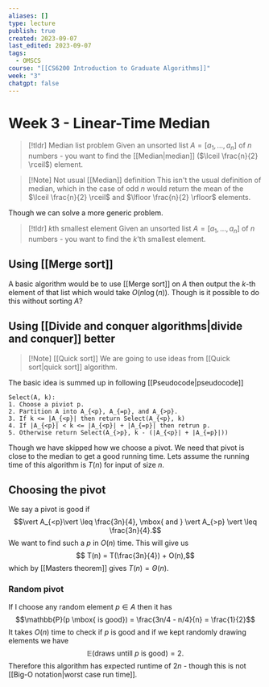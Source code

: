 ```yaml
---
aliases: []
type: lecture
publish: true
created: 2023-09-07
last_edited: 2023-09-07
tags:
  - OMSCS
course: "[[CS6200 Introduction to Graduate Algorithms]]"
week: "3"
chatgpt: false
---
```

# Week 3 - Linear-Time Median

> [!tldr] Median list problem
> Given an unsorted list $A = [a_1, \ldots, a_n]$ of $n$ numbers - you want to find the [[Median|median]] ($\lceil \frac{n}{2} \rceil$) element.

> [!Note] Not usual [[Median]] definition
> This isn't the usual definition of median, which in the case of odd $n$ would return the mean of the $\lceil \frac{n}{2} \rceil$ and $\lfloor \frac{n}{2} \rfloor$ elements.

Though we can solve a more generic problem.

> [!tldr] $k$th smallest element
> Given an unsorted list $A = [a_1, \ldots, a_n]$ of $n$ numbers - you want to find the $k$'th smallest element.

## Using [[Merge sort]]

A basic algorithm would be to use [[Merge sort]] on $A$ then output the $k$-th element of that list which would take $O(n\log(n))$. Though is it possible to do this without sorting $A$?

## Using [[Divide and conquer algorithms|divide and conquer]] better

>[!Note] [[Quick sort]]
>We are going to use ideas from [[Quick sort|quick sort]] algorithm.

The basic idea is summed up in following [[Pseudocode|pseudocode]]

```pseudo
Select(A, k):
1. Choose a piviot p.
2. Partition A into A_{<p}, A_{=p}, and A_{>p}.
3. If k <= |A_{<p}| then return Select(A_{<p}, k)
4. If |A_{<p}| < k <= |A_{<p}| + |A_{=p}| then retrun p.
5. Otherwise return Select(A_{>p}, k - (|A_{<p}| + |A_{=p}|))
```

Though we have skipped how we choose a pivot. We need that pivot is close to the median to get a good running time. Lets assume the running time of this algorithm is $T(n)$ for input of size $n$.

## Choosing the pivot

We say a pivot is good if
$$\vert A_{<p}\vert \leq \frac{3n}{4}, \mbox{ and } \vert A_{>p} \vert \leq \frac{3n}{4}.$$
We want to find such a $p$ in $O(n)$ time. This will give us
$$ T(n) = T(\frac{3n}{4}) + O(n),$$
which by [[Masters theorem]] gives $T(n) = \Theta(n)$.

### Random pivot

If I choose any random element $p \in A$ then it has
$$\mathbb{P}(p \mbox{ is good}) = \frac{3n/4 - n/4}{n} = \frac{1}{2}$$
It takes $O(n)$ time to check if $p$ is good and if we kept randomly drawing elements we have
$$\mathbb{E}(\mbox{draws untill } p \mbox{ is good}) = 2.$$
Therefore this algorithm has expected runtime of $2n$ - though this is not [[Big-O notation|worst case run time]]. 